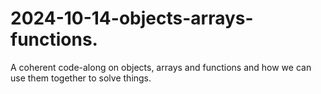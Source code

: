 # 2024-10-14-objects-arrays-functions.
A coherent code-along on objects, arrays and functions and how we can use them together to solve things.
